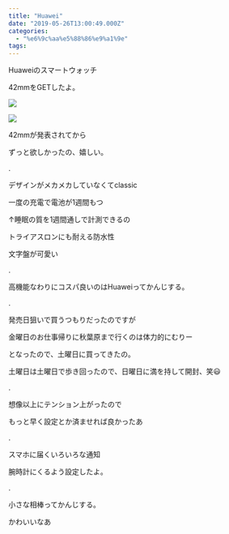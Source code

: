 ```yaml
---
title: "Huawei"
date: "2019-05-26T13:00:49.000Z"
categories: 
  - "%e6%9c%aa%e5%88%86%e9%a1%9e"
tags: 
---
```


Huaweiのスマートウォッチ

42mmをGETしたよ。

![](images/19-05-26-19-21-40-876_deco382600230026594864.jpg)

![](images/19-05-26-19-22-14-068_deco7356670575731415805.jpg)

42mmが発表されてから

ずっと欲しかったの、嬉しい。

.

デザインがメカメカしていなくてclassic

一度の充電で電池が1週間もつ

↑睡眠の質を1週間通しで計測できるの

トライアスロンにも耐える防水性

文字盤が可愛い

.

高機能なわりにコスパ良いのはHuaweiってかんじする。

.

発売日狙いで買うつもりだったのですが

金曜日のお仕事帰りに秋葉原まで行くのは体力的にむりー

となったので、土曜日に買ってきたの。

土曜日は土曜日で歩き回ったので、日曜日に満を持して開封、笑😃

.

想像以上にテンション上がったので

もっと早く設定とか済ませれば良かったあ

.

スマホに届くいろいろな通知

腕時計にくるよう設定したよ。

.

小さな相棒ってかんじする。

かわいいなあ
